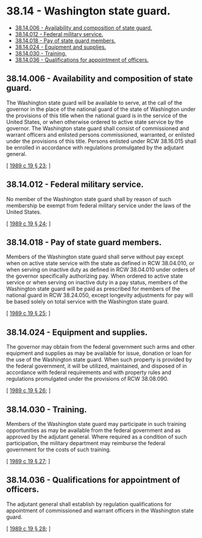 # 38.14 - Washington state guard.
* [38.14.006 - Availability and composition of state guard.](#3814006---availability-and-composition-of-state-guard)
* [38.14.012 - Federal military service.](#3814012---federal-military-service)
* [38.14.018 - Pay of state guard members.](#3814018---pay-of-state-guard-members)
* [38.14.024 - Equipment and supplies.](#3814024---equipment-and-supplies)
* [38.14.030 - Training.](#3814030---training)
* [38.14.036 - Qualifications for appointment of officers.](#3814036---qualifications-for-appointment-of-officers)
## 38.14.006 - Availability and composition of state guard.
The Washington state guard will be available to serve, at the call of the governor in the place of the national guard of the state of Washington under the provisions of this title when the national guard is in the service of the United States, or when otherwise ordered to active state service by the governor. The Washington state guard shall consist of commissioned and warrant officers and enlisted persons commissioned, warranted, or enlisted under the provisions of this title. Persons enlisted under RCW 38.16.015 shall be enrolled in accordance with regulations promulgated by the adjutant general.

\[ [1989 c 19 § 23](https://leg.wa.gov/CodeReviser/documents/sessionlaw/1989c19.pdf?cite=1989%20c%2019%20§%2023); \]

## 38.14.012 - Federal military service.
No member of the Washington state guard shall by reason of such membership be exempt from federal military service under the laws of the United States.

\[ [1989 c 19 § 24](https://leg.wa.gov/CodeReviser/documents/sessionlaw/1989c19.pdf?cite=1989%20c%2019%20§%2024); \]

## 38.14.018 - Pay of state guard members.
Members of the Washington state guard shall serve without pay except when on active state service with the state as defined in RCW 38.04.010, or when serving on inactive duty as defined in RCW 38.04.010 under orders of the governor specifically authorizing pay. When ordered to active state service or when serving on inactive duty in a pay status, members of the Washington state guard will be paid as prescribed for members of the national guard in RCW 38.24.050, except longevity adjustments for pay will be based solely on total service with the Washington state guard.

\[ [1989 c 19 § 25](https://leg.wa.gov/CodeReviser/documents/sessionlaw/1989c19.pdf?cite=1989%20c%2019%20§%2025); \]

## 38.14.024 - Equipment and supplies.
The governor may obtain from the federal government such arms and other equipment and supplies as may be available for issue, donation or loan for the use of the Washington state guard. When such property is provided by the federal government, it will be utilized, maintained, and disposed of in accordance with federal requirements and with property rules and regulations promulgated under the provisions of RCW 38.08.090.

\[ [1989 c 19 § 26](https://leg.wa.gov/CodeReviser/documents/sessionlaw/1989c19.pdf?cite=1989%20c%2019%20§%2026); \]

## 38.14.030 - Training.
Members of the Washington state guard may participate in such training opportunities as may be available from the federal government and as approved by the adjutant general. Where required as a condition of such participation, the military department may reimburse the federal government for the costs of such training.

\[ [1989 c 19 § 27](https://leg.wa.gov/CodeReviser/documents/sessionlaw/1989c19.pdf?cite=1989%20c%2019%20§%2027); \]

## 38.14.036 - Qualifications for appointment of officers.
The adjutant general shall establish by regulation qualifications for appointment of commissioned and warrant officers in the Washington state guard.

\[ [1989 c 19 § 28](https://leg.wa.gov/CodeReviser/documents/sessionlaw/1989c19.pdf?cite=1989%20c%2019%20§%2028); \]

